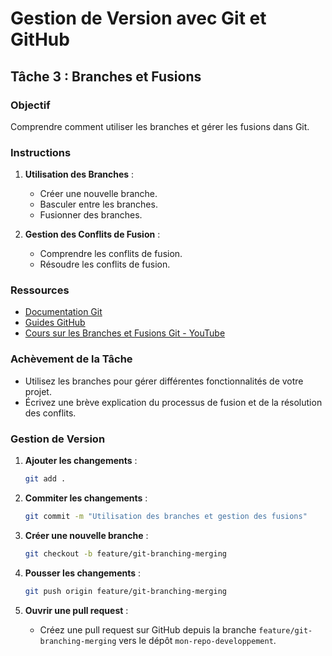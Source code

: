 
# Gestion de Version avec Git et GitHub

## Tâche 3 : Branches et Fusions

### Objectif
Comprendre comment utiliser les branches et gérer les fusions dans Git.

### Instructions
1. **Utilisation des Branches** :
    - Créer une nouvelle branche.
    - Basculer entre les branches.
    - Fusionner des branches.

2. **Gestion des Conflits de Fusion** :
    - Comprendre les conflits de fusion.
    - Résoudre les conflits de fusion.

### Ressources
- [Documentation Git](https://git-scm.com/doc)
- [Guides GitHub](https://guides.github.com/introduction/flow/)
- [Cours sur les Branches et Fusions Git - YouTube](https://www.youtube.com/watch?v=FyAAIHHClqI)

### Achèvement de la Tâche
- Utilisez les branches pour gérer différentes fonctionnalités de votre projet.
- Écrivez une brève explication du processus de fusion et de la résolution des conflits.

### Gestion de Version
1. **Ajouter les changements** :
    ```bash
    git add .
    ```

2. **Commiter les changements** :
    ```bash
    git commit -m "Utilisation des branches et gestion des fusions"
    ```

3. **Créer une nouvelle branche** :
    ```bash
    git checkout -b feature/git-branching-merging
    ```

4. **Pousser les changements** :
    ```bash
    git push origin feature/git-branching-merging
    ```

5. **Ouvrir une pull request** :
    - Créez une pull request sur GitHub depuis la branche `feature/git-branching-merging` vers le dépôt `mon-repo-developpement`.
